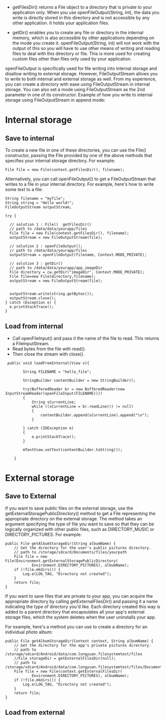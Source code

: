 

* getFilesDir() returns a File object to a directory that is private to your application only. 
             When you use openFileOutput(String, int), the data you write is directly stored in this directory 
             and is not accessible by any other application. It holds your application files.

* getDir() enables you to create any file or directory in the internal memory, 
         which is also accessible by other applications depending on the mode you create it. 
         openFileOutput(String, int) will not work with the output of this 
         so you will have to use other means of writing and reading files to deal with this directory or file. 
         This is more used for creating custom files other than files only used by your application.
         
         
openFileOutput is specifically used for file writing into internal storage and disallow writing to external storage. However, FileOutputStream allows you to write to both internal and external storage as well. From my experience, you can create a directory with ease using FileOutputStream in internal storage. You can also set a mode using FileOutputStream as the 2nd parameter in one of its constructor. Example of how you write to internal storage using FileOutputStream in append mode:
         

# Internal storage

## Save to internal

To create a new file in one of these directories, you can use the File() constructor, 
passing the File provided by one of the above methods that specifies your internal storage directory. For example:  
  
``` 
File file = new File(context.getFilesDir(), filename);
```

Alternatively, you can call openFileOutput() to get a FileOutputStream that writes to a file in your internal directory.
For example, here's how to write some text to a file:


```
String filename = "myfile";
String string = "Hello world!";
FileOutputStream outputStream;

try {

  // solution 1 : File()  getFilesDir()
  // path to /data/data/yourapp/files
  File file = new File(context.getFilesDir(), filename);
  outputStream = new FileOutputStream(file);
  
  // solution 2 : openFileOutput();
  // path to /data/data/yourapp/files
  outputStream = openFileOutput(filename, Context.MODE_PRIVATE);
  
  // solution 3 : getDir()
  // path to /data/data/yourapp/app_imageDir
  File directory = cw.getDir("imageDir", Context.MODE_PRIVATE);
  File file=new File(directory,filename);
  outputStream = new FileOutputStream(file);
  
  
  outputStream.write(string.getBytes());
  outputStream.close();
} catch (Exception e) {
  e.printStackTrace();
}
```

## Load from internal

* Call openFileInput() and pass it the name of the file to read. This returns a FileInputStream.
* Read bytes from the file with read().
* Then close the stream with close().

```
 public void loadFromInternal(View v){

        String FILENAME = "hello_file";

        StringBuilder contentBuilder = new StringBuilder();

        try(BufferedReader br = new BufferedReader(new InputStreamReader(openFileInput(FILENAME))))
        {
            String sCurrentLine;
            while ((sCurrentLine = br.readLine()) != null)
            {
                contentBuilder.append(sCurrentLine).append("\n");
            }

        } catch (IOException e)
        {
            e.printStackTrace();
        }

        mTextView.setText(contentBuilder.toString());

    }

```


# External storage

## Save to External 

If you want to save public files on the external storage, use the getExternalStoragePublicDirectory() method to get a File representing the appropriate directory on the external storage. The method takes an argument specifying the type of file you want to save so that they can be logically organized with other public files, such as DIRECTORY_MUSIC or DIRECTORY_PICTURES. For example:

```
public File getAlbumStorageDir(String albumName) {
    // Get the directory for the user's public pictures directory.
    // path to /storage/sdcard/Documents/files/yourpath
    File file = new File(Environment.getExternalStoragePublicDirectory(
            Environment.DIRECTORY_PICTURES), albumName);
    if (!file.mkdirs()) {
        Log.e(LOG_TAG, "Directory not created");
    }
    return file;
}
```


If you want to save files that are private to your app, you can acquire the appropriate directory by calling getExternalFilesDir() and passing it a name indicating the type of directory you'd like. Each directory created this way is added to a parent directory that encapsulates all your app's external storage files, which the system deletes when the user uninstalls your app.

For example, here's a method you can use to create a directory for an individual photo album:

```
public File getAlbumStorageDir(Context context, String albumName) {
    // Get the directory for the app's private pictures directory.
    // path to /storage/sdcard/Android/data/com.longyuan.filesystemtest/files
    //File storageDir = getExternalFilesDir(null);
    // path to /storage/sdcard/Android/data/com.longyuan.filesystemtest/files/Documents
    File file = new File(context.getExternalFilesDir(
            Environment.DIRECTORY_PICTURES), albumName);
    if (!file.mkdirs()) {
        Log.e(LOG_TAG, "Directory not created");
    }
    return file;
}
```


## Load from external
